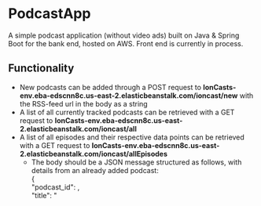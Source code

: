 # PodcastApp
A simple podcast application (without video ads) built on Java & Spring Boot for the bank end, hosted on AWS. Front end is currently in process.

## Functionality
* New podcasts can be added through a POST request to **IonCasts-env.eba-edscnn8c.us-east-2.elasticbeanstalk.com/ioncast/new** with the RSS-feed url in the body as a string
* A list of all currently tracked podcasts can be retrieved with a GET request to **IonCasts-env.eba-edscnn8c.us-east-2.elasticbeanstalk.com/ioncast/all**
* A list of all episodes and their respective data points can be retrieved with a GET request to **IonCasts-env.eba-edscnn8c.us-east-2.elasticbeanstalk.com/ioncast/allEpisodes**
  * The body should be a JSON message structured as follows, with details from an already added podcast:<br>
    {<br>
        "podcast_id": <numeric id here>,<br>
        "title": "<title here>",<br>
        "link": "<link here>",<br>
        "description": "<description here>",<br>
        "image": "<image link here>",<br>
        "podcastEpisodes": [],<br>
        "downloadedEpisodes": []<br>
    }

## Stack
* Backend - Java/Spring Boot
* Data Layer - MySQL
* Cloud - AWS (EBS)
* Frontend - TBD

### Project Status
After consideration of the purpose and desired outcome of the application, I have decided to not go further than a basic backend implementation of the ReST endpoints. I intend to use this application on an android phone. Having the logic in a remote location, adding latency to operation and also using up bandwidth is not an ideal implementation. Currently exploring technologies to host the logic and storage locally, such as building logic in Angular within Ionic.
